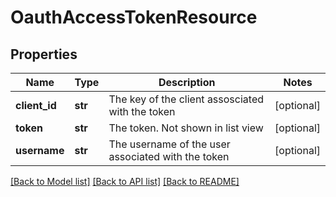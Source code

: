# OauthAccessTokenResource

## Properties
Name | Type | Description | Notes
------------ | ------------- | ------------- | -------------
**client_id** | **str** | The key of the client assosciated with the token | [optional] 
**token** | **str** | The token.  Not shown in list view | [optional] 
**username** | **str** | The username of the user associated with the token | [optional] 

[[Back to Model list]](../README.md#documentation-for-models) [[Back to API list]](../README.md#documentation-for-api-endpoints) [[Back to README]](../README.md)


